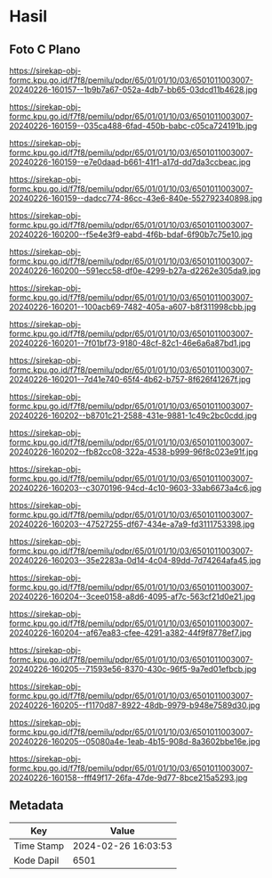 # Hasil

## Foto C Plano

https://sirekap-obj-formc.kpu.go.id/f7f8/pemilu/pdpr/65/01/01/10/03/6501011003007-20240226-160157--1b9b7a67-052a-4db7-bb65-03dcd11b4628.jpg

https://sirekap-obj-formc.kpu.go.id/f7f8/pemilu/pdpr/65/01/01/10/03/6501011003007-20240226-160159--035ca488-6fad-450b-babc-c05ca724191b.jpg

https://sirekap-obj-formc.kpu.go.id/f7f8/pemilu/pdpr/65/01/01/10/03/6501011003007-20240226-160159--e7e0daad-b661-41f1-a17d-dd7da3ccbeac.jpg

https://sirekap-obj-formc.kpu.go.id/f7f8/pemilu/pdpr/65/01/01/10/03/6501011003007-20240226-160159--dadcc774-86cc-43e6-840e-552792340898.jpg

https://sirekap-obj-formc.kpu.go.id/f7f8/pemilu/pdpr/65/01/01/10/03/6501011003007-20240226-160200--f5e4e3f9-eabd-4f6b-bdaf-6f90b7c75e10.jpg

https://sirekap-obj-formc.kpu.go.id/f7f8/pemilu/pdpr/65/01/01/10/03/6501011003007-20240226-160200--591ecc58-df0e-4299-b27a-d2262e305da9.jpg

https://sirekap-obj-formc.kpu.go.id/f7f8/pemilu/pdpr/65/01/01/10/03/6501011003007-20240226-160201--100acb69-7482-405a-a607-b8f311998cbb.jpg

https://sirekap-obj-formc.kpu.go.id/f7f8/pemilu/pdpr/65/01/01/10/03/6501011003007-20240226-160201--7f01bf73-9180-48cf-82c1-46e6a6a87bd1.jpg

https://sirekap-obj-formc.kpu.go.id/f7f8/pemilu/pdpr/65/01/01/10/03/6501011003007-20240226-160201--7d41e740-65f4-4b62-b757-8f626f41267f.jpg

https://sirekap-obj-formc.kpu.go.id/f7f8/pemilu/pdpr/65/01/01/10/03/6501011003007-20240226-160202--b8701c21-2588-431e-9881-1c49c2bc0cdd.jpg

https://sirekap-obj-formc.kpu.go.id/f7f8/pemilu/pdpr/65/01/01/10/03/6501011003007-20240226-160202--fb82cc08-322a-4538-b999-96f8c023e91f.jpg

https://sirekap-obj-formc.kpu.go.id/f7f8/pemilu/pdpr/65/01/01/10/03/6501011003007-20240226-160203--c3070196-94cd-4c10-9603-33ab6673a4c6.jpg

https://sirekap-obj-formc.kpu.go.id/f7f8/pemilu/pdpr/65/01/01/10/03/6501011003007-20240226-160203--47527255-df67-434e-a7a9-fd3111753398.jpg

https://sirekap-obj-formc.kpu.go.id/f7f8/pemilu/pdpr/65/01/01/10/03/6501011003007-20240226-160203--35e2283a-0d14-4c04-89dd-7d74264afa45.jpg

https://sirekap-obj-formc.kpu.go.id/f7f8/pemilu/pdpr/65/01/01/10/03/6501011003007-20240226-160204--3cee0158-a8d6-4095-af7c-563cf21d0e21.jpg

https://sirekap-obj-formc.kpu.go.id/f7f8/pemilu/pdpr/65/01/01/10/03/6501011003007-20240226-160204--af67ea83-cfee-4291-a382-44f9f8778ef7.jpg

https://sirekap-obj-formc.kpu.go.id/f7f8/pemilu/pdpr/65/01/01/10/03/6501011003007-20240226-160205--71593e56-8370-430c-96f5-9a7ed01efbcb.jpg

https://sirekap-obj-formc.kpu.go.id/f7f8/pemilu/pdpr/65/01/01/10/03/6501011003007-20240226-160205--f1170d87-8922-48db-9979-b948e7589d30.jpg

https://sirekap-obj-formc.kpu.go.id/f7f8/pemilu/pdpr/65/01/01/10/03/6501011003007-20240226-160205--05080a4e-1eab-4b15-908d-8a3602bbe16e.jpg

https://sirekap-obj-formc.kpu.go.id/f7f8/pemilu/pdpr/65/01/01/10/03/6501011003007-20240226-160158--fff49f17-26fa-47de-9d77-8bce215a5293.jpg


## Metadata

| Key        | Value               |
| ---------- | ------------------- |
| Time Stamp | 2024-02-26 16:03:53 |
| Kode Dapil | 6501                |



